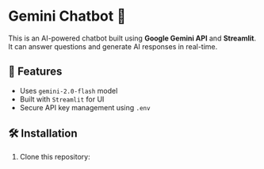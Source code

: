 # Gemini Chatbot 🤖  

This is an AI-powered chatbot built using **Google Gemini API** and **Streamlit**.  
It can answer questions and generate AI responses in real-time.

## 🚀 Features  
- Uses `gemini-2.0-flash` model  
- Built with `Streamlit` for UI  
- Secure API key management using `.env`

## 🛠️ Installation  
1. Clone this repository:  
